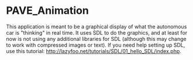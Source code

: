 # PAVE_Animation
This application is meant to be a graphical display of what the autonomous car is "thinking" in real time.
It uses SDL to do the graphics, and at least for now is not using any additional libraries for SDL (although this may change to work with compressed images or text). 
If you need help setting up SDL, use this tutorial: http://lazyfoo.net/tutorials/SDL/01_hello_SDL/index.php.
